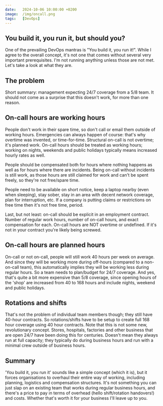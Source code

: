 ```yaml
---
date:   2024-10-06 10:00:00 +0200
image:  /img/oncall.png
tags:   [DevOps]
---
```


## You build it, you run it, but should you?

One of the prevailing DevOps mantras is "You build it, you run it!". While I agree to the overall concept, it's not one that comes without several very important prerequisites. I'm not running anything unless those are not met. Let's take a look at what they are.

## The problem

Short summary: management expecting 24/7 coverage from a 5/8 team. It should not come as a surprise that this doesn't work, for more than one reason.

## On-call hours are working hours

People don't work in their spare time, so don't call or email them outside of working hours. Emergencies can always happen of course: that's why overtime was invented, or time-for-time. Structural on-call is not overtime; it's planned work. On-call hours should be treated as working hours; working on nights, weekends and public holidays typically means increased hourly rates as well.

People should be compensated both for hours where nothing happens as well as for hours where there are incidents. Being on-call without incidents is still work, as those hours are still claimed for work and can't be spent freely, so they're not free/spare time.

People need to be available on short notice, keep a laptop nearby (even when sleeping), stay sober, stay in an area with decent network coverage, plan for interruption, etc. If a company is putting claims or restrictions on free time then it's not free time, period.

Last, but not least: on-call should be explicit in an employment contract. Number of regular work hours, number of on-call hours, and exact compensation for each. On-call hours are NOT overtime or undefined. If it's not in your contract you're likely being screwed.

## On-call hours are planned hours

On-call or not on-call, people will still work 40 hours per week on average. And since they will be working more during off-hours (compared to a non-on-call team), this automatically implies they will be working less during regular hours. So a team needs to plan/budget for 24/7 coverage. And yes, that's quite a bit more expensive than 5/8 coverage, since opening hours of the 'shop' are increased from 40 to 168 hours and include nights, weekend and public holidays.

## Rotations and shifts

That's not the problem of individual team members though; they still have 40-hour contracts. So rotations/shifts have to be setup to create full 168 hour coverage using 40 hour contracts. Note that this is not some new, revolutionary concept. Stores, hospitals, factories and other business that are open 24/7 have been doing this for centuries. Doesn't mean they always run at full capacity; they typically do during business hours and run with a minimal crew outside of business hours.

## Summary

'You build it, you run it' sounds like a simple concept (which it is), but it forces organisations to overhaul their entire way of working, including planning, logistics and compensation structures. It's not something you can just slap on an existing team that works during regular business hours, and there's a price to pay in terms of overhead (hello shift/rotation handovers!) and costs. Whether that's worth it for your business I'll leave up to you.